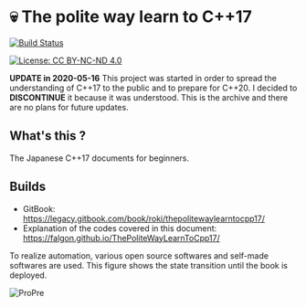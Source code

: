 # :skull: The polite way learn to C++17

[![Build Status](https://travis-ci.org/falgon/ThePoliteWayLearnToCpp17.svg?branch=original_state)](https://travis-ci.org/falgon/ThePoliteWayLearnToCpp17)

[![License: CC BY-NC-ND 4.0](https://img.shields.io/badge/License-CC%20BY--NC--ND%204.0-lightgrey.svg)](https://creativecommons.org/licenses/by-nc-nd/4.0/) 

**UPDATE in 2020-05-16**
This project was started in order to spread the understanding of C++17 to the public and 
to prepare for C++20. 
I decided to **DISCONTINUE** it because it was understood.
This is the archive and there are no plans for future updates.

## What's this ?
The Japanese C++17 documents for beginners.

## Builds

* GitBook: https://legacy.gitbook.com/book/roki/thepolitewaylearntocpp17/
* Explanation of the codes covered in this document: https://falgon.github.io/ThePoliteWayLearnToCpp17/

To realize automation, various open source softwares and self-made softwares are used.
This figure shows the state transition until the book is deployed.

![ProPre](https://user-images.githubusercontent.com/1241783/58364454-8b3fab80-7eef-11e9-866c-f298d08c5152.png)
